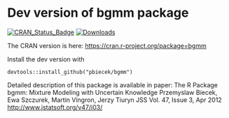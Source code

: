 Dev version of bgmm package
===========================

[![CRAN_Status_Badge](http://www.r-pkg.org/badges/version/bgmm)](http://cran.r-project.org/web/packages/bgmm)
[![Downloads](http://cranlogs.r-pkg.org/badges/bgmm)](http://cran.rstudio.com/package=bgmm)

The CRAN version is here:
https://cran.r-project.org/package=bgmm

Install the dev version with

```
devtools::install_github("pbiecek/bgmm")
```

Detailed description of this package is available in paper:
The R Package bgmm: Mixture Modeling with Uncertain Knowledge
Przemyslaw Biecek, Ewa Szczurek, Martin Vingron, Jerzy Tiuryn
JSS Vol. 47, Issue 3, Apr 2012
http://www.jstatsoft.org/v47/i03/


